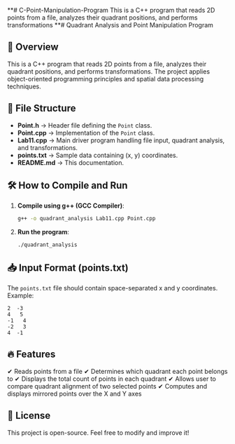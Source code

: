 **# C-Point-Manipulation-Program
This is a C++ program that reads 2D points from a file, analyzes their quadrant positions, and performs transformations
**# Quadrant Analysis and Point Manipulation Program

## 📌 Overview
This is a C++ program that reads 2D points from a file, analyzes their quadrant positions, and performs transformations. The project applies object-oriented programming principles and spatial data processing techniques.

## 📂 File Structure
- **Point.h** → Header file defining the `Point` class.
- **Point.cpp** → Implementation of the `Point` class.
- **Lab11.cpp** → Main driver program handling file input, quadrant analysis, and transformations.
- **points.txt** → Sample data containing (x, y) coordinates.
- **README.md** → This documentation.

## 🛠️ How to Compile and Run
1. **Compile using g++ (GCC Compiler)**:
   ```sh
   g++ -o quadrant_analysis Lab11.cpp Point.cpp
   ```
2. **Run the program**:
   ```sh
   ./quadrant_analysis
   ```

## 📥 Input Format (points.txt)
The `points.txt` file should contain space-separated x and y coordinates. Example:
```
2  -3
4   5
-1   4
-2   3
4  -1
```

## 🔥 Features
✔ Reads points from a file
✔ Determines which quadrant each point belongs to
✔ Displays the total count of points in each quadrant
✔ Allows user to compare quadrant alignment of two selected points
✔ Computes and displays mirrored points over the X and Y axes

## 📜 License
This project is open-source. Feel free to modify and improve it!

